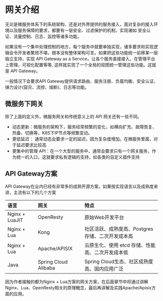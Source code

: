 # 网关介绍

无论是微服务体系下的系统架构、还是对外界提供的服务接入，面对复杂的接入环境以及服务保障的要求，都要有一层安全、过滤保护的机制，实现诸如 安全认证、流量控制、日志、监控等诸多功能。

如果没有一个集中处理控制的地方，每个服务中就要单独实现，诸多要求和实现逻辑会令开发者繁琐不堪，根本没有整体架构可言。如果把这些功能统一前移某一层独立支持，实现 API Gateway as a Service，让各个服务直接接入，在管理平台上管理，可视化配置等等, 这样就实现了一个全局的视图统一管理这些功能。这就是 API Gateway。

一般情况下会要求API Gateway提供请求路由、服务注册、负载均衡、安全认证、弹力设计(容灾、流控、熔断)、日志等功能。

## 微服务下网关

除了上面的定义外，微服务网关和传统意义上的 API 网关还有一些不同。

- 动态更新：微服务的架构下，服务经常频繁的变化，如横向扩充、故障恢复、热备、切换等，K8S下IP节点等频繁变动。
- 更低延迟： 通常动态会要求一定的延迟，因为复杂度增加。在微服务里面，对于延迟要求比较高
- 更集中的管理 API：在一个大型的服务中，通常会要求只有一个网关服务，作为统一的入口，这就要求私有逻辑的支持，如各类的自定义插件支持


## API Gateway方案

API Gateway在业内已经有非常多的成熟开源方案，如果按实现语言以及成熟度来讲，主流有以下的几个方案

|语言|网关|特点|
|:--|:--|:--|
|Nginx + LuaJIT|OpenResty| 原始Web开发平台 |
|Nginx + Lua| Kong| 社区活跃、成熟度高、Postgres存储、二次开发成本高 |
|Nginx + Lua| Apache/APISIX | 云原生化、使用 etcd 存储、性能高、二次开发成本低|
|Java|Spring Cloud Alibaba| Spring Cloud生态、社区成熟度高、国内应用广泛|

因为作者接触的都为Nginx + Lua方案的网关方案，在后面章节中将通过讲解Nginx、Lua、OpenResty相关的原理概念，最后再讲解及实践Apache/Apisix方面的应用。